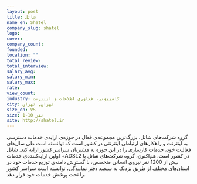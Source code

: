 ```yaml
---
layout: post
title: شاتل
name_en: Shatel
company_slug: shatel
logo: 
cover: 
company_count:
founded:
location: ""
total_review: 
total_interview: 
salary_avg: 
salary_min: 
salary_max: 
rate: 
view_count: 
industry: کامپیوتر، فناوری اطلاعات و اینترنت
city: تهران, تهران
size_en: VS
size: 1-10 نفر
site: http://shatel.ir
---
```


گروه شرکت‌های شاتل، بزرگ‌ترین مجموعه‌ی فعال در حوزه‌ی ارایه‌ی خدمات دسترسی به اینترنت و راهکارهای ارتباطی اینترنتی در کشور است که توانسته است طی سال‌های فعالیت خود، خدمات کارسازی را در این حوزه به مشتریان سراسر کشور ارایه کند. شاتل اولین ارایه‌کننده‌ی خدمات +ADSL2 در کشور است. هم‌اکنون، گروه شرکت‌های شاتل با بیش از 1200 نفر نیروی انسانی متخصص، با گسترش دامنه­‌ی توزیع خدمات خود در استان­‌های مختلف از طریق نزدیک به سیصد دفتر نمایندگی، توانسته است سراسر کشور را تحت پوشش خدمات خود قرار دهد.
